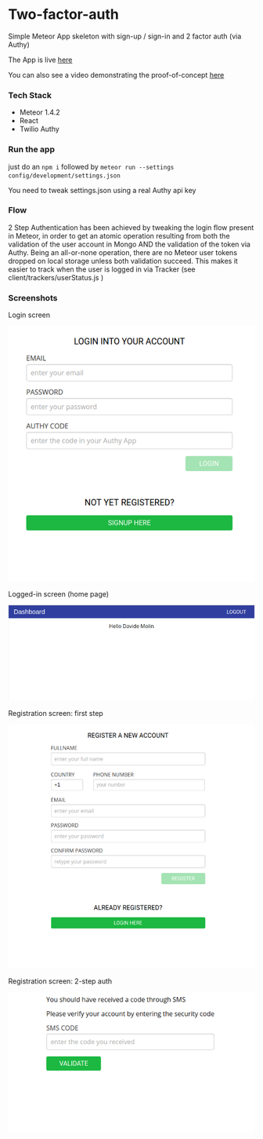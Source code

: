 Two-factor-auth
================================================================================

Simple Meteor App skeleton with sign-up / sign-in and 2 factor auth (via Authy)

The App is live [here](http://tfa.davidemolin.com)

You can also see a video demonstrating the proof-of-concept [here](https://vimeo.com/189141783)


### Tech Stack ###

- Meteor 1.4.2
- React
- Twilio Authy

### Run the app

just do an `npm i`
followed by `meteor run --settings config/development/settings.json`

You need to tweak settings.json using a real Authy api key

### Flow ###

2 Step Authentication has been achieved by tweaking the login flow present in Meteor, in order to get an atomic operation resulting from both the validation of the user account in Mongo AND the validation of the token via Authy.
Being an all-or-none operation, there are no Meteor user tokens dropped on local storage unless both validation succeed. This makes it easier to track when the user is logged in via Tracker (see client/trackers/userStatus.js )


### Screenshots ###

Login screen

![Login](/README/login.png?raw=true)

Logged-in screen (home page)

![LoggedIn](/README/logged-in.png?raw=true)

Registration screen: first step

![Reg1](/README/register-1.png?raw=true)

Registration screen: 2-step auth

![Reg2](/README/register-2.png?raw=true)

